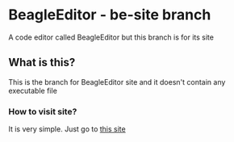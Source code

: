 # BeagleEditor - be-site branch
A code editor called BeagleEditor but this branch is for its site
## What is this?
This is the branch for BeagleEditor site and it doesn't contain any executable file
### How to visit site?
It is very simple. Just go to [this site](https://maarasteh.github.io/beagleeditor)